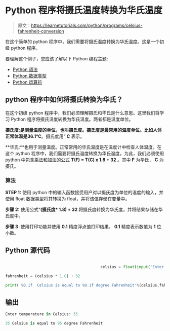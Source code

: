 # Python 程序将摄氏温度转换为华氏温度

> 原文：<https://learnetutorials.com/python/programs/celsius-fahrenheit-conversion>

在这个简单的 python 程序中，我们需要将摄氏温度转换为华氏温度。这是一个初级 python 程序。

要理解这个例子，您应该了解以下 Python 编程主题:

*   [Python 语法](../../python/syntax-comments "Python Syntax")
*   [Python 数据类型](../../python/python-datatypes "Datatypes in Python")
*   [Python 运算符](../../python/python-operators "Python Operators")

## python 程序中如何将摄氏转换为华氏？

在这个初级 python 程序中，我们必须理解摄氏和华氏是什么意思。这里我们将学习 Python 程序将摄氏温度转换为华氏温度。两者都是温度单位。

**摄氏度:**是测量温度的单位，也叫摄氏度。摄氏度是最常用的温度单位。比如人体正常体温是**36.1°C**。摄氏度用“ **C** 表示。

**华氏:**也用于测量温度。正常常用的华氏温度是在温度计中检查人体温度。在这个 python 程序中，我们需要将摄氏温度转换为华氏温度，为此，我们必须使用 python 中包含[乘法和加法的公式](../../python/python-operators "python operators") **T(F) = T(C) x 1.8 + 32** 。其中 **F** 为华氏， **C** 为摄氏。

### 算法

**STEP 1:** 使用 python 中的输入函数接受用户对以摄氏度为单位的温度的输入，并使用 float 数据类型将其转换为 float，并将该值存储在变量中。

**步骤 2:** 使用公式“**(摄氏度* 1.8) + 32** 将摄氏度转换为华氏度，并将结果存储在华氏度中。

**步骤 3** :使用打印功能并使用 **0.1** 精度浮点值打印结果。 **0.1** 精度表示数值为 **1** 位小数。

## Python 源代码

```py

                                          celsius = float(input('Enter temperature in Celsius: '))  

fahrenheit = (celsius * 1.8) + 32  

print('%0.1f  Celsius is equal to %0.1f degree Fahrenheit'%(celsius,fahrenheit))

```

## 输出

```py
Enter temperature in Celsius: 35

35 Celsius is equal to 95 degree Fahrenheit
```